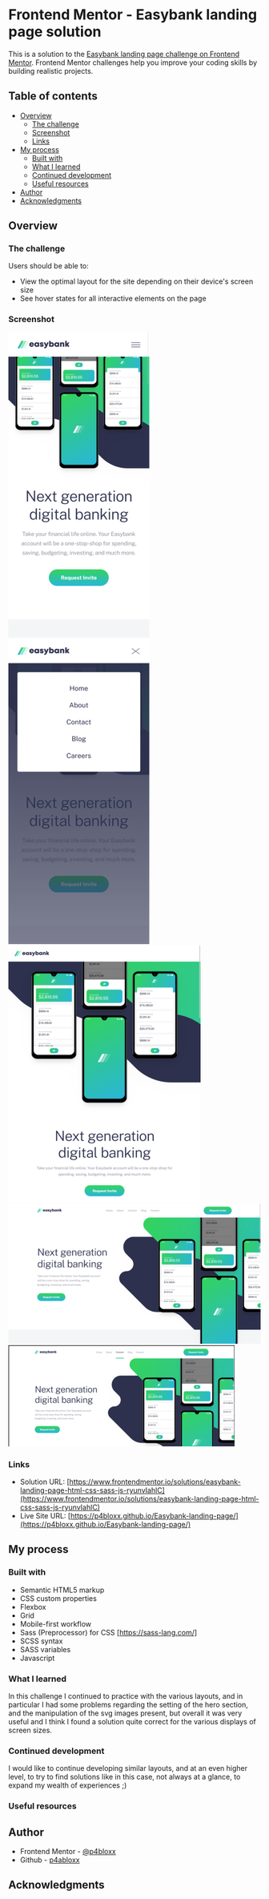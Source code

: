 # Frontend Mentor - Easybank landing page solution

This is a solution to the [Easybank landing page challenge on Frontend Mentor](https://www.frontendmentor.io/challenges/easybank-landing-page-WaUhkoDN). Frontend Mentor challenges help you improve your coding skills by building realistic projects.

## Table of contents

- [Overview](#overview)
  - [The challenge](#the-challenge)
  - [Screenshot](#screenshot)
  - [Links](#links)
- [My process](#my-process)
  - [Built with](#built-with)
  - [What I learned](#what-i-learned)
  - [Continued development](#continued-development)
  - [Useful resources](#useful-resources)
- [Author](#author)
- [Acknowledgments](#acknowledgments)

## Overview

### The challenge

Users should be able to:

- View the optimal layout for the site depending on their device's screen size
- See hover states for all interactive elements on the page

### Screenshot

![](./SCREENSHOTS/mobile%20view.png)
![](./SCREENSHOTS/mobile%20view%20-%20menu%20open.png)
![](./SCREENSHOTS/tablet%20view.png)
![](./SCREENSHOTS/desktop%20view.png)
![](./SCREENSHOTS/desktop%20view%20-%20hover%20state.png)

### Links

- Solution URL: [https://www.frontendmentor.io/solutions/easybank-landing-page-html-css-sass-js-ryunvIahlC](https://www.frontendmentor.io/solutions/easybank-landing-page-html-css-sass-js-ryunvIahlC)
- Live Site URL: [https://p4bloxx.github.io/Easybank-landing-page/](https://p4bloxx.github.io/Easybank-landing-page/)

## My process

### Built with

- Semantic HTML5 markup
- CSS custom properties
- Flexbox
- Grid
- Mobile-first workflow
- Sass (Preprocessor) for CSS [https://sass-lang.com/]
- SCSS syntax
- SASS variables
- Javascript

### What I learned

In this challenge I continued to practice with the various layouts, and in particular I had some problems regarding the setting of the hero section, and the manipulation of the svg images present, but overall it was very useful and I think I found a solution quite correct for the various displays of screen sizes.

### Continued development

I would like to continue developing similar layouts, and at an even higher level, to try to find solutions like in this case, not always at a glance, to expand my wealth of experiences ;)

### Useful resources

## Author

- Frontend Mentor - [@p4bloxx](https://www.frontendmentor.io/profile/p4bloxx)
- Github - [p4abloxx](https://github.com/p4bloxx)

## Acknowledgments
